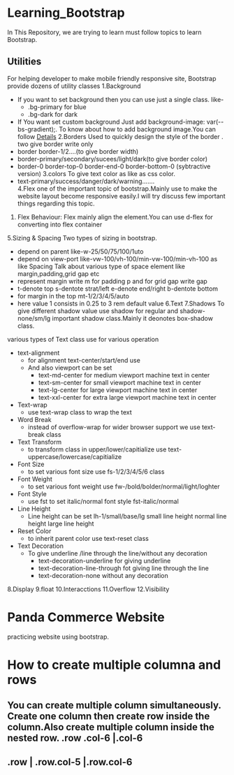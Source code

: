 # Learning_Bootstrap
In This Repository, we are trying to learn must follow topics to learn Bootstrap.
## Utilities
For helping developer to make mobile friendly responsive site,
Bootstrap provide dozens of utility classes
1.Background
- If you want to set background then you can use just a single class.
  like- 
   - .bg-primary for blue
   - .bg-dark for dark
- If You want set custom background Just add background-image: var(--bs-gradient);.
To know about how to add background image.You can follow
[Details](https://stackoverflow.com/questions/2504071/how-do-i-combine-a-background-image-and-css3-gradient-on-the-same-element) 
2.Borders
Used to quickly design the style of the border .
two give border write only 
 - border border-1/2....(to give border width) 
 - border-primary/secondary/sucees/light/dark(to give border color)
 - border-0 border-top-0 border-end-0 border-bottom-0 (sybtractive version)
3.colors
To give text color as like as css color.
 - text-primary/success/danger/dark/warning.......    
4.Flex
one of the important topic of bootstrap.Mainly use to make the website layout become responsive easily.I will try discuss few important things regarding this topic.
  1. Flex Behaviour: Flex mainly align the element.You can use d-flex for converting into flex container

5.Sizing & Spacing
 Two types of sizing in bootstrap.
  - depend on parent like-w-25/50/75/100/1uto
  - depend on view-port like-vw-100/vh-100/min-vw-100/min-vh-100 as like
 Spacing Talk about various type of space element like margin,padding,grid gap etc
  - represent margin write m for padding p and for grid gap write gap
  - t-denote top s-dentote strat/left e-denote end/right b-dentote bottom
  - for margin in the top mt-1/2/3/4/5/auto 
  - here value 1 consists in 0.25 to 3 rem default value
6.Text
7.Shadows
 To give different shadow value use shadow for regular and shadow-none/sm/lg important shadow class.Mainly it deonotes box-shadow class.

 various types of Text  class use for various operation
 - text-alignment
    - for alignment text-center/start/end use
    - And also viewport can be set 
      - text-md-center for medium viewport machine text in center 
      - text-sm-center for small viewport machine text in center
      - text-lg-center for large viewport machine text in center
      - text-xxl-center for extra large viewport machine text in center
- Text-wrap
   - use text-wrap class to wrap the text
- Word Break
   - instead of overflow-wrap for wider browser support we use 
      text-break  class
- Text Transform
   - to transform class in upper/lower/capitialize use
     text-uppercase/lowercase/capitialize
- Font Size 
   - to set various font size use fs-1/2/3/4/5/6 class
- Font Weight 
   - to set various font weight use
     fw-/bold/bolder/normal/light/loghter
- Font Style
   - use fst to set italic/normal font style
     fst-italic/normal
- Line Height
   - Line height can be set lh-1/small/base/lg
    small line height
    normal line height 
    large line height
- Reset Color
  - to inherit parent color use text-reset class
- Text Decoration
  - To give underline /line through the line/without any decoration
    - text-decoration-underline for giving underline
    - text-decoration-line-through fot giving line through the line
    - text-decoration-none without any decoration
    
8.Display
9.float
10.Interacctions
11.Overflow
12.Visibility

# Panda Commerce Website
 practicing website using bootstrap.

 # How to create multiple columna and rows
 You can create multiple column simultaneously.
 Create one column then create row inside the column.Also create multiple column inside the nested row.
 .row
 .col-6 |.col-6
 -----------------------------
 .row  | .row.col-5 |.row.col-6
-------------------------------
